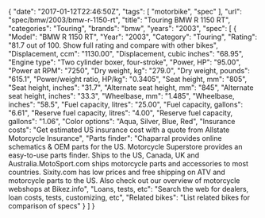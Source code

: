{
    "date": "2017-01-12T22:46:50Z",
    "tags": [
        "motorbike",
        "spec"
    ],
    "url": "spec\/bmw\/2003\/bmw-r-1150-rt",
    "title": "Touring BMW R 1150 RT",
    "categories": "Touring",
    "brands": "bmw",
    "years": "2003",
    "spec": [
        {
            "Model": "BMW R 1150 RT",
            "Year": "2003",
            "Category": "Touring",
            "Rating": "81.7 out of 100. Show full rating and compare with other bikes",
            "Displacement, ccm": "1130.00",
            "Displacement, cubic inches": "68.95",
            "Engine type": "Two cylinder boxer, four-stroke",
            "Power, HP": "95.00",
            "Power at RPM": "7250",
            "Dry weight, kg": "279.0",
            "Dry weight, pounds": "615.1",
            "Power\/weight ratio, HP\/kg": "0.3405",
            "Seat height, mm": "805",
            "Seat height, inches": "31.7",
            "Alternate seat height, mm": "845",
            "Alternate seat height, inches": "33.3",
            "Wheelbase, mm": "1.485",
            "Wheelbase, inches": "58.5",
            "Fuel capacity, litres": "25.00",
            "Fuel capacity, gallons": "6.61",
            "Reserve fuel capacity, litres": "4.00",
            "Reserve fuel capacity, gallons": "1.06",
            "Color options": "Aqua, Silver, Blue, Red",
            "Insurance costs": "Get estimated US insurance cost with a quote from Allstate Motorcycle Insurance",
            "Parts finder": "Chaparral provides online schematics & OEM parts for the US.   Motorcycle Superstore provides an easy-to-use parts finder. Ships to the US, Canada, UK and Australia.MotoSport.com ships motorcycle parts and accessories to most countries.    Sixity.com has low prices and free shipping on ATV and motorcycle parts to the US. Also check out our overview of motorcycle webshops at Bikez.info",
            "Loans, tests, etc": "Search the web for dealers, loan costs, tests, customizing, etc",
            "Related bikes": "List related bikes for comparison of specs"
        }
    ]
}